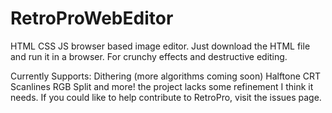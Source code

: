 # RetroProWebEditor
HTML CSS JS browser based image editor. Just download the HTML file and run it in a browser.
For crunchy effects and destructive editing.

Currently Supports:
Dithering (more algorithms coming soon)
Halftone
CRT Scanlines
RGB Split
and more!
the project lacks some refinement I think it needs. 
If you could like to help contribute to RetroPro, visit the issues page. 
